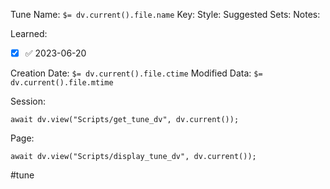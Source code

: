 Tune Name: `$= dv.current().file.name`
Key:
Style: 
Suggested Sets:
Notes: 

Learned: 
- [x]  ✅ 2023-06-20

Creation Date: `$= dv.current().file.ctime`
Modified Data: `$= dv.current().file.mtime`

Session: 
```dataviewjs
await dv.view("Scripts/get_tune_dv", dv.current());
```

Page:
```dataviewjs
await dv.view("Scripts/display_tune_dv", dv.current());
```


#tune
